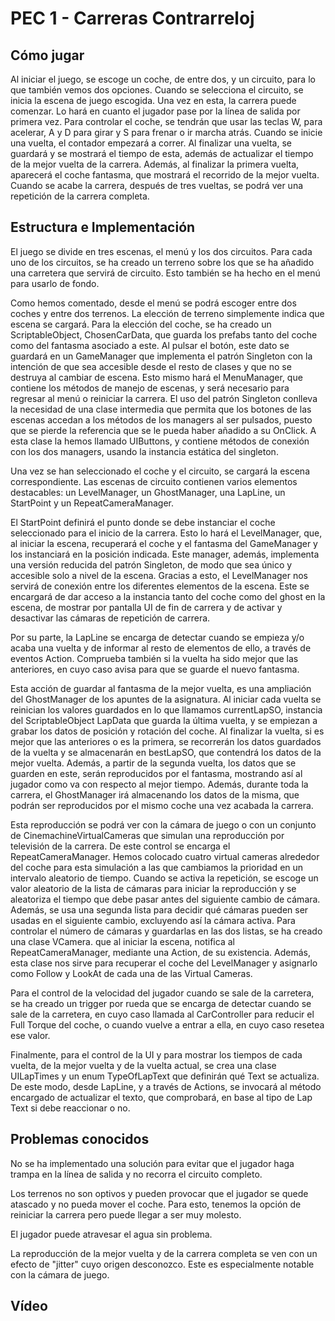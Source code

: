 # PEC 1 - Carreras Contrarreloj

## Cómo jugar
Al iniciar el juego, se escoge un coche, de entre dos, y un circuito, para lo que también vemos dos opciones.
Cuando se selecciona el circuito, se inicia la escena de juego escogida.
Una vez en esta, la carrera puede comenzar. Lo hará en cuanto el jugador pase por la línea de salida por primera vez.
Para controlar el coche, se tendrán que usar las teclas W, para acelerar, A y D para girar y S para frenar o ir marcha atrás.
Cuando se inicie una vuelta, el contador empezará a correr.
Al finalizar una vuelta, se guardará y se mostrará el tiempo de esta, además de actualizar el tiempo de la mejor vuelta de la carrera.
Además, al finalizar la primera vuelta, aparecerá el coche fantasma, que mostrará el recorrido de la mejor vuelta.
Cuando se acabe la carrera, después de tres vueltas, se podrá ver una repetición de la carrera completa.

## Estructura e Implementación
El juego se divide en tres escenas, el menú y los dos circuitos.
Para cada uno de los circuitos, se ha creado un terreno sobre los que se ha añadido una carretera que servirá de circuito. Esto también se ha hecho en el menú para usarlo de fondo.

Como hemos comentado, desde el menú se podrá escoger entre dos coches y entre dos terrenos. La elección de terreno simplemente indica que escena se cargará. Para la elección del coche, se ha creado un ScriptableObject, ChosenCarData, que guarda los prefabs tanto del coche como del fantasma asociado a este. Al pulsar el botón, este dato se guardará en un GameManager que implementa el patrón Singleton con la intención de que sea accesible desde el resto de clases y que no se destruya al cambiar de escena. Esto mismo hará el MenuManager, que contiene los métodos de manejo de escenas, y será necesario para regresar al menú o reiniciar la carrera. El uso del patrón Singleton conlleva la necesidad de una clase intermedia que permita que los botones de las escenas accedan a los métodos de los managers al ser pulsados, puesto que se pierde la referencia que se le pueda haber añadido a su OnClick. A esta clase la hemos llamado UIButtons, y contiene métodos de conexión con los dos managers, usando la instancia estática del singleton.

Una vez se han seleccionado el coche y el circuito, se cargará la escena correspondiente.
Las escenas de circuito contienen varios elementos destacables: un LevelManager, un GhostManager, una LapLine, un StartPoint y un RepeatCameraManager.

El StartPoint definirá el punto donde se debe instanciar el coche seleccionado para el inicio de la carrera.
Esto lo hará el LevelManager, que, al iniciar la escena, recuperará el coche y el fantasma del GameManager y los instanciará en la posición indicada.
Este manager, además, implementa una versión reducida del patrón Singleton, de modo que sea único y accesible solo a nivel de la escena. Gracias a esto, el LevelManager nos servirá de conexión entre los diferentes elementos de la escena. Este se encargará de dar acceso a la instancia tanto del coche como del ghost en la escena, de mostrar por pantalla UI de fin de carrera y de activar y desactivar las cámaras de repetición de carrera.

Por su parte, la LapLine se encarga de detectar cuando se empieza y/o acaba una vuelta y de informar al resto de elementos de ello, a través de eventos Action. Comprueba también si la vuelta ha sido mejor que las anteriores, en cuyo caso avisa para que se guarde el nuevo fantasma.

Esta acción de guardar al fantasma de la mejor vuelta, es una ampliación del GhostManager de los apuntes de la asignatura. Al iniciar cada vuelta se reinician los valores guardados en lo que llamamos currentLapSO, instancia del ScriptableObject LapData que guarda la última vuelta, y se empiezan a grabar los datos de posición y rotación del coche. Al finalizar la vuelta, si es mejor que las anteriores o es la primera, se recorrerán los datos guardados de la vuelta y se almacenarán en bestLapSO, que contendrá los datos de la mejor vuelta. Además, a partir de la segunda vuelta, los datos que se guarden en este, serán reproducidos por el fantasma, mostrando así al jugador como va con respecto al mejor tiempo.
Además, durante toda la carrera, el GhostManager irá almacenando los datos de la misma, que podrán ser reproducidos por el mismo coche una vez acabada la carrera.

Esta reproducción se podrá ver con la cámara de juego o con un conjunto de CinemachineVirtualCameras que simulan una reproducción por televisión de la carrera. De este control se encarga el RepeatCameraManager. Hemos colocado cuatro virtual cameras alrededor del coche para esta simulación a las que cambiamos la prioridad en un intervalo aleatorio de tiempo. Cuando se activa la repetición, se escoge un valor aleatorio de la lista de cámaras para iniciar la reproducción y se aleatoriza el tiempo que debe pasar antes del siguiente cambio de cámara. Además, se usa una segunda lista para decidir qué cámaras pueden ser usadas en el siguiente cambio, excluyendo así la cámara activa.
Para controlar el número de cámaras y guardarlas en las dos listas, se ha creado una clase VCamera. que al iniciar la escena, notifica al RepeatCameraManager, mediante una Action, de su existencia. Además, esta clase nos sirve para recuperar el coche del LevelManager y asignarlo como Follow y LookAt de cada una de las Virtual Cameras.

Para el control de la velocidad del jugador cuando se sale de la carretera, se ha creado un trigger por rueda que se encarga de detectar cuando se sale de la carretera, en cuyo caso llamada al CarController para reducir el Full Torque del coche, o cuando vuelve a entrar a ella, en cuyo caso resetea ese valor.

Finalmente, para el control de la UI y para mostrar los tiempos de cada vuelta, de la mejor vuelta y de la vuelta actual, se crea una clase UILapTimes y un enum TypeOfLapText que definirán qué Text se actualiza. De este modo, desde LapLine, y a través de Actions, se invocará al método encargado de actualizar el texto, que comprobará, en base al tipo de Lap Text si debe reaccionar o no.

## Problemas conocidos
No se ha implementado una solución para evitar que el jugador haga trampa en la línea de salida y no recorra el circuito completo.

Los terrenos no son optivos y pueden provocar que el jugador se quede atascado y no pueda mover el coche. Para esto, tenemos la opción de reiniciar la carrera pero puede llegar a ser muy molesto.

El jugador puede atravesar el agua sin problema.

La reproducción de la mejor vuelta y de la carrera completa se ven con un efecto de "jitter" cuyo origen desconozco. Este es especialmente notable con la cámara de juego.

## Vídeo
